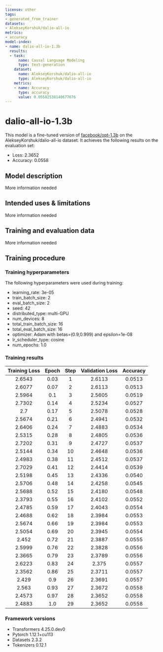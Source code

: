 ```yaml
---
license: other
tags:
- generated_from_trainer
datasets:
- AlekseyKorshuk/dalio-all-io
metrics:
- accuracy
model-index:
- name: dalio-all-io-1.3b
  results:
  - task:
      name: Causal Language Modeling
      type: text-generation
    dataset:
      name: AlekseyKorshuk/dalio-all-io
      type: AlekseyKorshuk/dalio-all-io
    metrics:
    - name: Accuracy
      type: accuracy
      value: 0.05582538140677676
---
```


<!-- This model card has been generated automatically according to the information the Trainer had access to. You
should probably proofread and complete it, then remove this comment. -->

# dalio-all-io-1.3b

This model is a fine-tuned version of [facebook/opt-1.3b](https://huggingface.co/facebook/opt-1.3b) on the AlekseyKorshuk/dalio-all-io dataset.
It achieves the following results on the evaluation set:
- Loss: 2.3652
- Accuracy: 0.0558

## Model description

More information needed

## Intended uses & limitations

More information needed

## Training and evaluation data

More information needed

## Training procedure

### Training hyperparameters

The following hyperparameters were used during training:
- learning_rate: 3e-05
- train_batch_size: 2
- eval_batch_size: 2
- seed: 42
- distributed_type: multi-GPU
- num_devices: 8
- total_train_batch_size: 16
- total_eval_batch_size: 16
- optimizer: Adam with betas=(0.9,0.999) and epsilon=1e-08
- lr_scheduler_type: cosine
- num_epochs: 1.0

### Training results

| Training Loss | Epoch | Step | Validation Loss | Accuracy |
|:-------------:|:-----:|:----:|:---------------:|:--------:|
| 2.6543        | 0.03  | 1    | 2.6113          | 0.0513   |
| 2.6077        | 0.07  | 2    | 2.6113          | 0.0513   |
| 2.5964        | 0.1   | 3    | 2.5605          | 0.0519   |
| 2.7302        | 0.14  | 4    | 2.5234          | 0.0527   |
| 2.7           | 0.17  | 5    | 2.5078          | 0.0528   |
| 2.5674        | 0.21  | 6    | 2.4941          | 0.0532   |
| 2.6406        | 0.24  | 7    | 2.4883          | 0.0534   |
| 2.5315        | 0.28  | 8    | 2.4805          | 0.0536   |
| 2.7202        | 0.31  | 9    | 2.4727          | 0.0537   |
| 2.5144        | 0.34  | 10   | 2.4648          | 0.0536   |
| 2.4983        | 0.38  | 11   | 2.4512          | 0.0537   |
| 2.7029        | 0.41  | 12   | 2.4414          | 0.0539   |
| 2.5198        | 0.45  | 13   | 2.4336          | 0.0540   |
| 2.5706        | 0.48  | 14   | 2.4258          | 0.0545   |
| 2.5688        | 0.52  | 15   | 2.4180          | 0.0548   |
| 2.3793        | 0.55  | 16   | 2.4102          | 0.0552   |
| 2.4785        | 0.59  | 17   | 2.4043          | 0.0554   |
| 2.4688        | 0.62  | 18   | 2.3984          | 0.0553   |
| 2.5674        | 0.66  | 19   | 2.3984          | 0.0553   |
| 2.5054        | 0.69  | 20   | 2.3945          | 0.0554   |
| 2.452         | 0.72  | 21   | 2.3887          | 0.0555   |
| 2.5999        | 0.76  | 22   | 2.3828          | 0.0556   |
| 2.3665        | 0.79  | 23   | 2.3789          | 0.0556   |
| 2.6223        | 0.83  | 24   | 2.375           | 0.0557   |
| 2.3562        | 0.86  | 25   | 2.3711          | 0.0557   |
| 2.429         | 0.9   | 26   | 2.3691          | 0.0557   |
| 2.563         | 0.93  | 27   | 2.3672          | 0.0558   |
| 2.4573        | 0.97  | 28   | 2.3652          | 0.0558   |
| 2.4883        | 1.0   | 29   | 2.3652          | 0.0558   |


### Framework versions

- Transformers 4.25.0.dev0
- Pytorch 1.12.1+cu113
- Datasets 2.3.2
- Tokenizers 0.12.1
